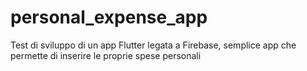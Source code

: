 # personal_expense_app

Test di sviluppo di un app Flutter legata a Firebase, semplice app che permette di inserire le proprie spese personali
